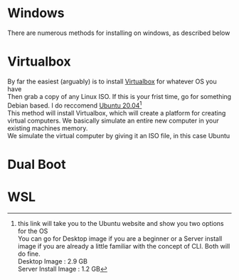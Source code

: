 # Windows
There are numerous methods for installing on windows, as described below  

# Virtualbox
By far the easiest (arguably) is to install [Virtualbox](https://www.virtualbox.org/wiki/Downloads) for whatever OS you have  
Then grab a copy of any Linux ISO. If this is your frist time, go for something Debian based. I do reccomend [Ubuntu 20.04](https://releases.ubuntu.com/20.04/)[^1]  
This method will install Virtualbox, which will create a platform for creating virtual computers. We basically simulate an entire new computer in your existing machines memory.  
We simulate the virtual computer by giving it an ISO file, in this case Ubuntu
# Dual Boot

# WSL


[^1]: this link will take you to the Ubuntu website and show you two options for the OS  
You can go for Desktop image if you are a beginner or a Server install image if you are already a little familiar with the concept of CLI. Both will do fine.  
Desktop Image : 2.9 GB   
Server Install Image : 1.2 GB    